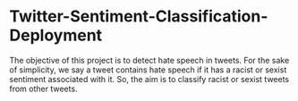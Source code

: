# Twitter-Sentiment-Classification-Deployment
The objective of this project is to detect hate speech in tweets. For the sake of simplicity, we say a tweet contains hate speech if it has a racist or sexist sentiment associated with it. So, the aim is to classify racist or sexist tweets from other tweets.
